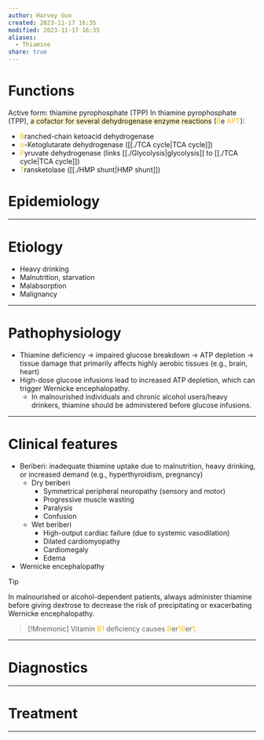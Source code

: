 ```yaml
---
author: Harvey Guo
created: 2023-11-17 16:35
modified: 2023-11-17 16:35
aliases:
  - Thiamine
share: true
---
```

# Functions
Active form: thiamine pyrophosphate (TPP)
In thiamine pyrophosphate (TPP), <span style="background:rgba(240, 200, 0, 0.2)">a cofactor for several dehydrogenase enzyme reactions</span> (<font color="#ffc000">B</font>e <font color="#ffc000">APT</font>):
- <font color="#ffc000">B</font>ranched-chain ketoacid dehydrogenase
- <font color="#ffc000">α</font>-Ketoglutarate dehydrogenase ([[./TCA cycle|TCA cycle]])
- <font color="#ffc000">P</font>yruvate dehydrogenase (links [[./Glycolysis|glycolysis]] to [[./TCA cycle|TCA cycle]])
- <font color="#ffc000">T</font>ransketolase ([[./HMP shunt|HMP shunt]])
# Epidemiology


---
# Etiology
- Heavy drinking
- Malnutrition, starvation
- Malabsorption
- Malignancy

---
# Pathophysiology
- Thiamine deficiency → impaired glucose breakdown → ATP depletion → tissue damage that primarily affects highly aerobic tissues (e.g., brain, heart)
- High-dose glucose infusions lead to increased ATP depletion, which can trigger Wernicke encephalopathy.
	- In malnourished individuals and chronic alcohol users/heavy drinkers, thiamine should be administered before glucose infusions.

---
# Clinical features
- Beriberi: inadequate thiamine uptake due to malnutrition, heavy drinking, or increased demand (e.g., hyperthyroidism, pregnancy) 
	- Dry beriberi
		- Symmetrical peripheral neuropathy (sensory and motor)
		- Progressive muscle wasting
		- Paralysis
		- Confusion
	- Wet beriberi
		- High-output cardiac failure (due to systemic vasodilation)
		- Dilated cardiomyopathy
		- Cardiomegaly
		- Edema
- Wernicke encephalopathy

>[!tip] 
>In malnourished or alcohol-dependent patients, always administer thiamine before giving dextrose to decrease the risk of precipitating or exacerbating Wernicke encephalopathy.

>[!Mnemonic] 
>Vitamin <font color="#ffc000">B1</font> deficiency causes <font color="#ffc000">B</font>er<font color="#ffc000">1B</font>er<font color="#ffc000">1</font>.

---
# Diagnostics


---
# Treatment


---
